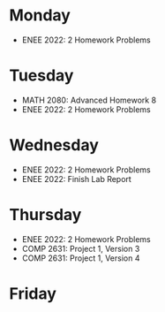 # Monday
  - ENEE 2022: 2 Homework Problems
# Tuesday
  - MATH 2080: Advanced Homework 8
  - ENEE 2022: 2 Homework Problems
# Wednesday
  - ENEE 2022: 2 Homework Problems
  - ENEE 2022: Finish Lab Report
# Thursday
  - ENEE 2022: 2 Homework Problems
  - COMP 2631: Project 1, Version 3
  - COMP 2631: Project 1, Version 4
# Friday
